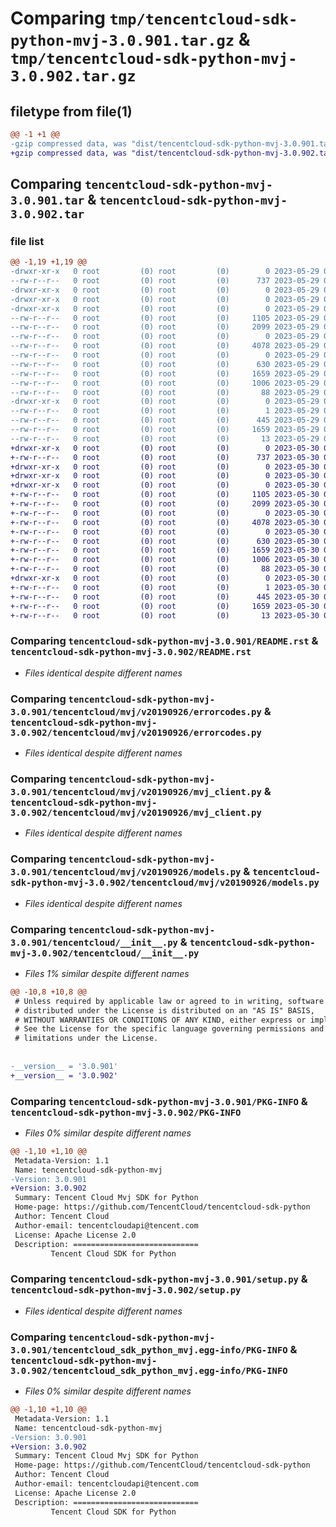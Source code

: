 # Comparing `tmp/tencentcloud-sdk-python-mvj-3.0.901.tar.gz` & `tmp/tencentcloud-sdk-python-mvj-3.0.902.tar.gz`

## filetype from file(1)

```diff
@@ -1 +1 @@
-gzip compressed data, was "dist/tencentcloud-sdk-python-mvj-3.0.901.tar", last modified: Mon May 29 02:32:52 2023, max compression
+gzip compressed data, was "dist/tencentcloud-sdk-python-mvj-3.0.902.tar", last modified: Tue May 30 00:28:31 2023, max compression
```

## Comparing `tencentcloud-sdk-python-mvj-3.0.901.tar` & `tencentcloud-sdk-python-mvj-3.0.902.tar`

### file list

```diff
@@ -1,19 +1,19 @@
-drwxr-xr-x   0 root         (0) root         (0)        0 2023-05-29 02:32:52.000000 tencentcloud-sdk-python-mvj-3.0.901/
--rw-r--r--   0 root         (0) root         (0)      737 2023-05-29 02:32:52.000000 tencentcloud-sdk-python-mvj-3.0.901/README.rst
-drwxr-xr-x   0 root         (0) root         (0)        0 2023-05-29 02:32:52.000000 tencentcloud-sdk-python-mvj-3.0.901/tencentcloud/
-drwxr-xr-x   0 root         (0) root         (0)        0 2023-05-29 02:32:52.000000 tencentcloud-sdk-python-mvj-3.0.901/tencentcloud/mvj/
-drwxr-xr-x   0 root         (0) root         (0)        0 2023-05-29 02:32:52.000000 tencentcloud-sdk-python-mvj-3.0.901/tencentcloud/mvj/v20190926/
--rw-r--r--   0 root         (0) root         (0)     1105 2023-05-29 02:32:52.000000 tencentcloud-sdk-python-mvj-3.0.901/tencentcloud/mvj/v20190926/errorcodes.py
--rw-r--r--   0 root         (0) root         (0)     2099 2023-05-29 02:32:52.000000 tencentcloud-sdk-python-mvj-3.0.901/tencentcloud/mvj/v20190926/mvj_client.py
--rw-r--r--   0 root         (0) root         (0)        0 2023-05-29 02:32:52.000000 tencentcloud-sdk-python-mvj-3.0.901/tencentcloud/mvj/v20190926/__init__.py
--rw-r--r--   0 root         (0) root         (0)     4078 2023-05-29 02:32:52.000000 tencentcloud-sdk-python-mvj-3.0.901/tencentcloud/mvj/v20190926/models.py
--rw-r--r--   0 root         (0) root         (0)        0 2023-05-29 02:32:52.000000 tencentcloud-sdk-python-mvj-3.0.901/tencentcloud/mvj/__init__.py
--rw-r--r--   0 root         (0) root         (0)      630 2023-05-29 02:32:52.000000 tencentcloud-sdk-python-mvj-3.0.901/tencentcloud/__init__.py
--rw-r--r--   0 root         (0) root         (0)     1659 2023-05-29 02:32:52.000000 tencentcloud-sdk-python-mvj-3.0.901/PKG-INFO
--rw-r--r--   0 root         (0) root         (0)     1006 2023-05-29 02:32:52.000000 tencentcloud-sdk-python-mvj-3.0.901/setup.py
--rw-r--r--   0 root         (0) root         (0)       88 2023-05-29 02:32:52.000000 tencentcloud-sdk-python-mvj-3.0.901/setup.cfg
-drwxr-xr-x   0 root         (0) root         (0)        0 2023-05-29 02:32:52.000000 tencentcloud-sdk-python-mvj-3.0.901/tencentcloud_sdk_python_mvj.egg-info/
--rw-r--r--   0 root         (0) root         (0)        1 2023-05-29 02:32:52.000000 tencentcloud-sdk-python-mvj-3.0.901/tencentcloud_sdk_python_mvj.egg-info/dependency_links.txt
--rw-r--r--   0 root         (0) root         (0)      445 2023-05-29 02:32:52.000000 tencentcloud-sdk-python-mvj-3.0.901/tencentcloud_sdk_python_mvj.egg-info/SOURCES.txt
--rw-r--r--   0 root         (0) root         (0)     1659 2023-05-29 02:32:52.000000 tencentcloud-sdk-python-mvj-3.0.901/tencentcloud_sdk_python_mvj.egg-info/PKG-INFO
--rw-r--r--   0 root         (0) root         (0)       13 2023-05-29 02:32:52.000000 tencentcloud-sdk-python-mvj-3.0.901/tencentcloud_sdk_python_mvj.egg-info/top_level.txt
+drwxr-xr-x   0 root         (0) root         (0)        0 2023-05-30 00:28:31.000000 tencentcloud-sdk-python-mvj-3.0.902/
+-rw-r--r--   0 root         (0) root         (0)      737 2023-05-30 00:28:31.000000 tencentcloud-sdk-python-mvj-3.0.902/README.rst
+drwxr-xr-x   0 root         (0) root         (0)        0 2023-05-30 00:28:31.000000 tencentcloud-sdk-python-mvj-3.0.902/tencentcloud/
+drwxr-xr-x   0 root         (0) root         (0)        0 2023-05-30 00:28:31.000000 tencentcloud-sdk-python-mvj-3.0.902/tencentcloud/mvj/
+drwxr-xr-x   0 root         (0) root         (0)        0 2023-05-30 00:28:31.000000 tencentcloud-sdk-python-mvj-3.0.902/tencentcloud/mvj/v20190926/
+-rw-r--r--   0 root         (0) root         (0)     1105 2023-05-30 00:28:31.000000 tencentcloud-sdk-python-mvj-3.0.902/tencentcloud/mvj/v20190926/errorcodes.py
+-rw-r--r--   0 root         (0) root         (0)     2099 2023-05-30 00:28:31.000000 tencentcloud-sdk-python-mvj-3.0.902/tencentcloud/mvj/v20190926/mvj_client.py
+-rw-r--r--   0 root         (0) root         (0)        0 2023-05-30 00:28:31.000000 tencentcloud-sdk-python-mvj-3.0.902/tencentcloud/mvj/v20190926/__init__.py
+-rw-r--r--   0 root         (0) root         (0)     4078 2023-05-30 00:28:31.000000 tencentcloud-sdk-python-mvj-3.0.902/tencentcloud/mvj/v20190926/models.py
+-rw-r--r--   0 root         (0) root         (0)        0 2023-05-30 00:28:31.000000 tencentcloud-sdk-python-mvj-3.0.902/tencentcloud/mvj/__init__.py
+-rw-r--r--   0 root         (0) root         (0)      630 2023-05-30 00:28:31.000000 tencentcloud-sdk-python-mvj-3.0.902/tencentcloud/__init__.py
+-rw-r--r--   0 root         (0) root         (0)     1659 2023-05-30 00:28:31.000000 tencentcloud-sdk-python-mvj-3.0.902/PKG-INFO
+-rw-r--r--   0 root         (0) root         (0)     1006 2023-05-30 00:28:31.000000 tencentcloud-sdk-python-mvj-3.0.902/setup.py
+-rw-r--r--   0 root         (0) root         (0)       88 2023-05-30 00:28:31.000000 tencentcloud-sdk-python-mvj-3.0.902/setup.cfg
+drwxr-xr-x   0 root         (0) root         (0)        0 2023-05-30 00:28:31.000000 tencentcloud-sdk-python-mvj-3.0.902/tencentcloud_sdk_python_mvj.egg-info/
+-rw-r--r--   0 root         (0) root         (0)        1 2023-05-30 00:28:31.000000 tencentcloud-sdk-python-mvj-3.0.902/tencentcloud_sdk_python_mvj.egg-info/dependency_links.txt
+-rw-r--r--   0 root         (0) root         (0)      445 2023-05-30 00:28:31.000000 tencentcloud-sdk-python-mvj-3.0.902/tencentcloud_sdk_python_mvj.egg-info/SOURCES.txt
+-rw-r--r--   0 root         (0) root         (0)     1659 2023-05-30 00:28:31.000000 tencentcloud-sdk-python-mvj-3.0.902/tencentcloud_sdk_python_mvj.egg-info/PKG-INFO
+-rw-r--r--   0 root         (0) root         (0)       13 2023-05-30 00:28:31.000000 tencentcloud-sdk-python-mvj-3.0.902/tencentcloud_sdk_python_mvj.egg-info/top_level.txt
```

### Comparing `tencentcloud-sdk-python-mvj-3.0.901/README.rst` & `tencentcloud-sdk-python-mvj-3.0.902/README.rst`

 * *Files identical despite different names*

### Comparing `tencentcloud-sdk-python-mvj-3.0.901/tencentcloud/mvj/v20190926/errorcodes.py` & `tencentcloud-sdk-python-mvj-3.0.902/tencentcloud/mvj/v20190926/errorcodes.py`

 * *Files identical despite different names*

### Comparing `tencentcloud-sdk-python-mvj-3.0.901/tencentcloud/mvj/v20190926/mvj_client.py` & `tencentcloud-sdk-python-mvj-3.0.902/tencentcloud/mvj/v20190926/mvj_client.py`

 * *Files identical despite different names*

### Comparing `tencentcloud-sdk-python-mvj-3.0.901/tencentcloud/mvj/v20190926/models.py` & `tencentcloud-sdk-python-mvj-3.0.902/tencentcloud/mvj/v20190926/models.py`

 * *Files identical despite different names*

### Comparing `tencentcloud-sdk-python-mvj-3.0.901/tencentcloud/__init__.py` & `tencentcloud-sdk-python-mvj-3.0.902/tencentcloud/__init__.py`

 * *Files 1% similar despite different names*

```diff
@@ -10,8 +10,8 @@
 # Unless required by applicable law or agreed to in writing, software
 # distributed under the License is distributed on an "AS IS" BASIS,
 # WITHOUT WARRANTIES OR CONDITIONS OF ANY KIND, either express or implied.
 # See the License for the specific language governing permissions and
 # limitations under the License.
 
 
-__version__ = '3.0.901'
+__version__ = '3.0.902'
```

### Comparing `tencentcloud-sdk-python-mvj-3.0.901/PKG-INFO` & `tencentcloud-sdk-python-mvj-3.0.902/PKG-INFO`

 * *Files 0% similar despite different names*

```diff
@@ -1,10 +1,10 @@
 Metadata-Version: 1.1
 Name: tencentcloud-sdk-python-mvj
-Version: 3.0.901
+Version: 3.0.902
 Summary: Tencent Cloud Mvj SDK for Python
 Home-page: https://github.com/TencentCloud/tencentcloud-sdk-python
 Author: Tencent Cloud
 Author-email: tencentcloudapi@tencent.com
 License: Apache License 2.0
 Description: ============================
         Tencent Cloud SDK for Python
```

### Comparing `tencentcloud-sdk-python-mvj-3.0.901/setup.py` & `tencentcloud-sdk-python-mvj-3.0.902/setup.py`

 * *Files identical despite different names*

### Comparing `tencentcloud-sdk-python-mvj-3.0.901/tencentcloud_sdk_python_mvj.egg-info/PKG-INFO` & `tencentcloud-sdk-python-mvj-3.0.902/tencentcloud_sdk_python_mvj.egg-info/PKG-INFO`

 * *Files 0% similar despite different names*

```diff
@@ -1,10 +1,10 @@
 Metadata-Version: 1.1
 Name: tencentcloud-sdk-python-mvj
-Version: 3.0.901
+Version: 3.0.902
 Summary: Tencent Cloud Mvj SDK for Python
 Home-page: https://github.com/TencentCloud/tencentcloud-sdk-python
 Author: Tencent Cloud
 Author-email: tencentcloudapi@tencent.com
 License: Apache License 2.0
 Description: ============================
         Tencent Cloud SDK for Python
```

